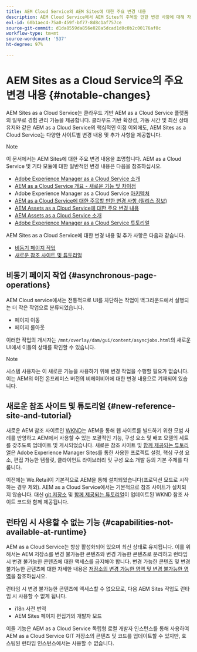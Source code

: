 ```yaml
---
title: AEM Cloud Service의 AEM Sites에 대한 주요 변경 내용
description: AEM Cloud Service에서 AEM Sites의 주목할 만한 변경 사항에 대해 자세히 알아봅니다.
exl-id: 60b1aec4-75a0-459f-bf77-8d8c1af757ce
source-git-commit: d1da8559da856e028a5dcad1d0c0b2c00176af0c
workflow-type: tm+mt
source-wordcount: '537'
ht-degree: 97%

---
```



# AEM Sites as a Cloud Service의 주요 변경 내용 {#notable-changes}

AEM Sites as a Cloud Service는 클라우드 기반 AEM as a Cloud Service 플랫폼의 일부로 경험 관리 기능을 제공합니다. 클라우드 기반 확장성, 가동 시간 및 최신 상태 유지와 같은 AEM as a Cloud Service의 핵심적인 이점 이외에도, AEM Sites as a Cloud Service는 다양한 사이트별 변경 내용 및 추가 사항을 제공합니다.

>[!NOTE]
>이 문서에서는 AEM Sites에 대한 주요 변경 내용을 조명합니다. AEM as a Cloud Service 및 기타 모듈에 대한 일반적인 변경 내용은 다음을 참조하십시오.
>
>* [Adobe Experience Manager as a Cloud Service 소개](/help/overview/introduction.md)
>* [AEM as a Cloud Service 개요 - 새로운 기능 및 차이점](/help/overview/what-is-new-and-different.md)
>* Adobe Experience Manager as a Cloud Service [아키텍처](/help/overview/architecture.md)
>* [AEM as a Cloud Service에 대한 주목할 만한 변경 사항 (릴리스 정보)](/help/release-notes/aem-cloud-changes.md)
>* [AEM Assets as a Cloud Service에 대한 주요 변경 내용](/help/assets/assets-cloud-changes.md)
>* [AEM Assets as a Cloud Service 소개](/help/assets/overview.md)
>* [Adobe Experience Manager as a Cloud Service 튜토리얼](https://experienceleague.adobe.com/docs/experience-manager-learn/cloud-service/overview.html)

AEM Sites as a Cloud Service에 대한 변경 내용 및 추가 사항은 다음과 같습니다.

* [비동기 페이지 작업](#asynchronous-page-operations)
* [새로운 참조 사이트 및 튜토리얼](#new-reference-site-and-tutorial)

## 비동기 페이지 작업 {#asynchronous-page-operations}

AEM Cloud service에서는 전통적으로 UI를 차단하는 작업이 백그라운드에서 실행되는 더 작은 작업으로 분류되었습니다.

* 페이지 이동
* 페이지 롤아웃

이러한 작업의 개시자는 `/mnt/overlay/dam/gui/content/asyncjobs.html`의 새로운 UI에서 이들의 상태를 확인할 수 있습니다.

>[!NOTE]
>
>시스템 사용자는 이 새로운 기능을 사용하기 위해 변경 작업을 수행할 필요가 없습니다. 이는 AEM의 이전 온프레미스 버전의 비헤이비어에 대한 변경 내용으로 기재되어 있습니다.

## 새로운 참조 사이트 및 튜토리얼 {#new-reference-site-and-tutorial}

새로운 AEM 참조 사이트인 [WKND](https://wknd.site/)는 AEM을 통해 웹 사이트를 빌드하기 위한 모범 사례를 반영하고 AEM에서 사용할 수 있는 포괄적인 기능, 구성 요소 및 배포 모델의 세트를 갖추도록 업데이트 및 게시되었습니다. 새로운 참조 사이트 및 [함께 제공되는 튜토리얼](https://experienceleague.adobe.com/docs/experience-manager-learn/getting-started-wknd-tutorial-develop/overview.html)은 Adobe Experience Manager Sites를 통한 사용한 프로젝트 설정, 핵심 구성 요소, 편집 가능한 템플릿, 클라이언트 라이브러리 및 구성 요소 개발 등의 기본 주제를 다룹니다.

이전에는 We.Retail이 기본적으로 AEM을 통해 설치되었습니다(프로덕션 모드로 시작하는 경우 제외). AEM as a Cloud Service에서는 기본적으로 참조 사이트가 설치되지 않습니다. 대신 [git 저장소](https://github.com/adobe/aem-guides-wknd/) 및 [함께 제공되는 튜토리얼](https://experienceleague.adobe.com/docs/experience-manager-learn/getting-started-wknd-tutorial-develop/overview.html)이 업데이트된 WKND 참조 사이트 코드와 함께 제공됩니다.

## 런타임 시 사용할 수 없는 기능 {#capabilities-not-available-at-runtime}

AEM as a Cloud Service는 항상 활성화되어 있으며 최신 상태로 유지됩니다. 이를 위해서는 AEM 저장소를 변경 불가능한 콘텐츠와 변경 가능한 콘텐츠로 분리하고 런타임 시 변경 불가능한 콘텐츠에 대한 액세스를 금지해야 합니다. 변경 가능한 콘텐츠 및 변경 불가능한 콘텐츠에 대한 자세한 내용은 [저장소의 변경 가능한 영역 및 변경 불가능한 영역](/help/implementing/developing/introduction/aem-project-content-package-structure.md#mutable-vs-immutable)을 참조하십시오.

런타임 시 변경 불가능한 콘텐츠에 액세스할 수 없으므로, 다음 AEM Sites 작업도 런타임 시 사용할 수 없게 됩니다.

* i18n 사전 번역
* AEM Sites 페이지 편집기의 개발자 모드

이들 기능은 AEM as a Cloud Service 독립형 로컬 개발자 인스턴스를 통해 사용하여 AEM as a Cloud Service GIT 저장소의 콘텐츠 및 코드를 업데이트할 수 있지만, 호스팅된 런타임 인스턴스에서는 사용할 수 없습니다.
